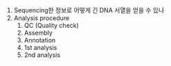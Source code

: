 1. Sequencing한 정보로 어떻게 긴 DNA 서열을 얻을 수 있나
2. Analysis procedure
	1. QC (Quality check)
	2. Assembly
	3. Annotation
	4. 1st analysis
	5. 2nd analysis